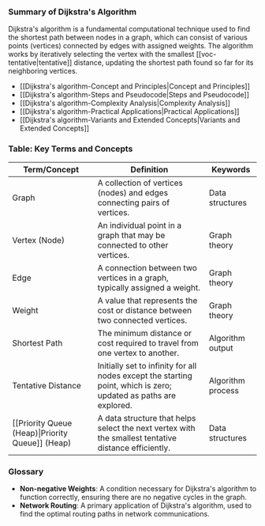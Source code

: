 
### Summary of Dijkstra's Algorithm

Dijkstra's algorithm is a fundamental computational technique used to find the shortest path between nodes in a graph, which can consist of various points (vertices) connected by edges with assigned weights. 
The algorithm works by iteratively selecting the vertex with the smallest [[voc-tentative|tentative]] distance, updating the shortest path found so far for its neighboring vertices. 

- [[Dijkstra's algorithm-Concept and Principles|Concept and Principles]]
- [[Dijkstra's algorithm-Steps and Pseudocode|Steps and Pseudocode]]
- [[Dijkstra's algorithm-Complexity Analysis|Complexity Analysis]]
- [[Dijkstra's algorithm-Practical Applications|Practical Applications]]
- [[Dijkstra's algorithm-Variants and Extended Concepts|Variants and Extended Concepts]]

### Table: Key Terms and Concepts

| Term/Concept                                     | Definition                                                                                                       | Keywords          |
| ------------------------------------------------ | ---------------------------------------------------------------------------------------------------------------- | ----------------- |
| Graph                                            | A collection of vertices (nodes) and edges connecting pairs of vertices.                                         | Data structures   |
| Vertex (Node)                                    | An individual point in a graph that may be connected to other vertices.                                          | Graph theory      |
| Edge                                             | A connection between two vertices in a graph, typically assigned a weight.                                       | Graph theory      |
| Weight                                           | A value that represents the cost or distance between two connected vertices.                                     | Graph theory      |
| Shortest Path                                    | The minimum distance or cost required to travel from one vertex to another.                                      | Algorithm output  |
| Tentative Distance                               | Initially set to infinity for all nodes except the starting point, which is zero; updated as paths are explored. | Algorithm process |
| [[Priority Queue (Heap)\|Priority Queue]] (Heap) | A data structure that helps select the next vertex with the smallest tentative distance efficiently.             | Data structures   |

### Glossary

- **Non-negative Weights**: A condition necessary for Dijkstra's algorithm to function correctly, ensuring there are no negative cycles in the graph.
- **Network Routing**: A primary application of Dijkstra's algorithm, used to find the optimal routing paths in network communications.
